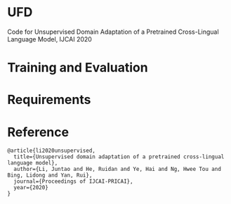 # UFD
Code for Unsupervised Domain Adaptation of a Pretrained Cross-Lingual Language Model, IJCAI 2020


# Training and Evaluation


# Requirements



# Reference

```
@article{li2020unsupervised,
  title={Unsupervised domain adaptation of a pretrained cross-lingual language model},
  author={Li, Juntao and He, Ruidan and Ye, Hai and Ng, Hwee Tou and Bing, Lidong and Yan, Rui},
  journal={Proceedings of IJCAI-PRICAI},
  year={2020}
}
```
